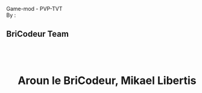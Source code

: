 Game-mod - PVP-TVT
<br/>
By :
<br/>
<h2> BriCodeur Team <h2/>
<br/>
<h1 align="right" color="#F31400">Aroun le BriCodeur, Mikael Libertis<h1/>
